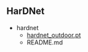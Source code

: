## HarDNet
 * hardnet
   * [hardnet_outdoor.pt](https://o365cbnu-my.sharepoint.com/:u:/g/personal/2019132001_cbnu_ac_kr/EQjpX7EyELZLsphyej7jbUYBI3rRHNbbkP65s5hLL8BTuw?e=pXwxeA)
   * README.md
